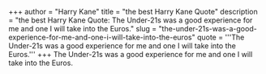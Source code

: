 +++
author = "Harry Kane"
title = "the best Harry Kane Quote"
description = "the best Harry Kane Quote: The Under-21s was a good experience for me and one I will take into the Euros."
slug = "the-under-21s-was-a-good-experience-for-me-and-one-i-will-take-into-the-euros"
quote = '''The Under-21s was a good experience for me and one I will take into the Euros.'''
+++
The Under-21s was a good experience for me and one I will take into the Euros.
